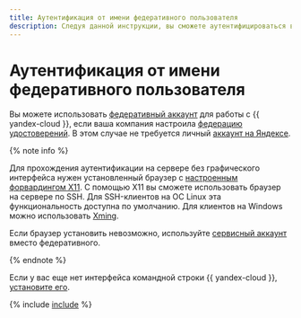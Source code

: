 ```yaml
---
title: Аутентификация от имени федеративного пользователя
description: Следуя данной инструкции, вы сможете аутентифицироваться в CLI от имени федеративного пользователя.
---
```


# Аутентификация от имени федеративного пользователя

Вы можете использовать [федеративный аккаунт](../../../iam/concepts/users/accounts.md#saml-federation) для работы с {{ yandex-cloud }}, если ваша компания настроила [федерацию удостоверений](../../../iam/concepts/federations.md). В этом случае не требуется личный [аккаунт на Яндексе](../../../iam/concepts/users/accounts.md#passport).

{% note info %}

Для прохождения аутентификации на сервере без графического интерфейса нужен установленный браузер с [настроенным форвардингом X11](https://docs.ssh.com/manuals/client-user/53/tunnel-x11.html). С помощью X11 вы сможете использовать браузер на сервере по SSH. Для SSH-клиентов на ОС Linux эта функциональность доступна по умолчанию. Для клиентов на Windows можно использовать [Xming](https://sourceforge.net/projects/xming/).

Если браузер установить невозможно, используйте [сервисный аккаунт](../../../iam/concepts/users/service-accounts.md) вместо федеративного.

{% endnote %}

Если у вас еще нет интерфейса командной строки {{ yandex-cloud }}, [установите его](../install-cli.md).


{% include [include](../../../_includes/cli/auth-federated-user.md) %}

